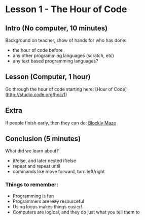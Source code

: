# Lesson 1 - The Hour of Code

## Intro (No computer, 10 minutes)
Background on teacher, show of hands for who has done:
* the hour of code before
* any other programming languages (scratch, etc)
* any text based programming languages? 

## Lesson (Computer, 1 hour)
Go through the hour of code starting here:
[Hour of Code] (http://studio.code.org/hoc/1)

## Extra
If people finish early, then they can do:
[Blockly Maze](https://blockly-games.appspot.com/maze?lang=en)

## Conclusion (5 minutes)
What did we learn about? 
* if/else, and later nested if/else
* repeat and repeat until
* commands like move forward, turn left/right

### Things to remember:
* Programming is fun
* Programmers are ~~lazy~~ resourceful
 * Using loops makes things easier!
* Computers are logical, and they do just what you tell them to

